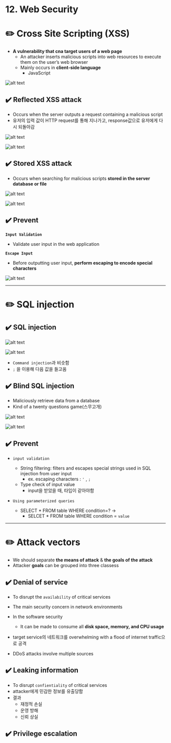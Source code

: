 # 12. Web Security

# ✏️ Cross Site Scripting (XSS)

- **A vulnerability that cna target users of a web page**
    - An attacker inserts malicious scripts into web resources to execute them on the user’s web browser
    - Mainly occurs in **client-side language**
        - JavaScript

![alt text](image/Untitled.png)

## ✔️ Reflected XSS attack

- Occurs when the server outputs a request containing a malicious script
- 유저의 입력 값이 HTTP request를 통해 지나가고, response값으로 유저에게 다시 되돌아감

![alt text](<image/Untitled 1.png>)

![alt text](<image/Untitled 2.png>)

## ✔️ Stored XSS attack

- Occurs when searching for malicious scripts **stored in the server database or file**

![alt text](<image/Untitled 3.png>)

![alt text](<image/Untitled 4.png>)

## ✔️ Prevent

**`Input Validation`**

- Validate user input in the web application

**`Escape Input`**

- Before outputting user input, **perform escaping to encode special characters**

![alt text](<image/Untitled 5.png>)

---

# ✏️ SQL injection

## ✔️ SQL injection

![alt text](<image/Untitled 6.png>)

![alt text](<image/Untitled 7.png>)

- `Command injection`과 비슷함
- `;` 을 이용해 다음 값을 들고옴

## ✔️ **Blind SQL injection**

- Maliciously retrieve data from a database
- Kind of a twenty questions game(스무고개)

![alt text](<image/Untitled 8.png>)

![alt text](<image/Untitled 9.png>)

## ✔️ Prevent

- `input validation`
    - String filtering: filters and escapes special strings used in SQL injection from user input
        - ex. escaping characters : `'` , `;`
    - Type check of input value
        - input을 받았을 때, 타입이 같아야함

- `Using parameterized queries`
    - SELECT * FROM table WHERE condition=? →
        - SELCET * FROM table WHERE condition = `value`

---

# ✏️ Attack vectors

- We should separate **the means of attack** & **the goals of the attack**
- Attacker **goals** can be grouped into three classess

## ✔️ Denial of service

- To disrupt the `availability` of critical services
- The main security concern in network environments
- In the software security
    - It can be made to consume all **disk space, memory, and CPU usage**

- target service의 네트워크를 overwhelming with a flood of internet traffic으로 공격
- DDoS attacks involve multiple sources

## ✔️ Leaking information

- To disrupt `confientiality` of critical services
- attacker에게 민감한 정보를 유출당함
- 결과
    - 재정적 손실
    - 운영 방해
    - 신뢰 상실

## ✔️ Privilege escalation